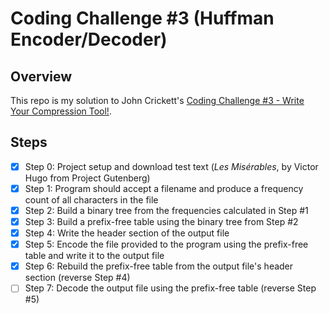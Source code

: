 # Coding Challenge #3 (Huffman Encoder/Decoder)

## Overview

This repo is my solution to John Crickett's [Coding Challenge #3 - Write Your Compression Tool!](https://codingchallenges.fyi/challenges/challenge-huffman).

## Steps

- [x] Step 0: Project setup and download test text (_Les Misérables_, by Victor Hugo from Project Gutenberg)
- [x] Step 1: Program should accept a filename and produce a frequency count of all characters in the file
- [x] Step 2: Build a binary tree from the frequencies calculated in Step #1
- [x] Step 3: Build a prefix-free table using the binary tree from Step #2
- [x] Step 4: Write the header section of the output file
- [x] Step 5: Encode the file provided to the program using the prefix-free table and write it to the output file
- [x] Step 6: Rebuild the prefix-free table from the output file's header section (reverse Step #4)
- [ ] Step 7: Decode the output file using the prefix-free table (reverse Step #5)
